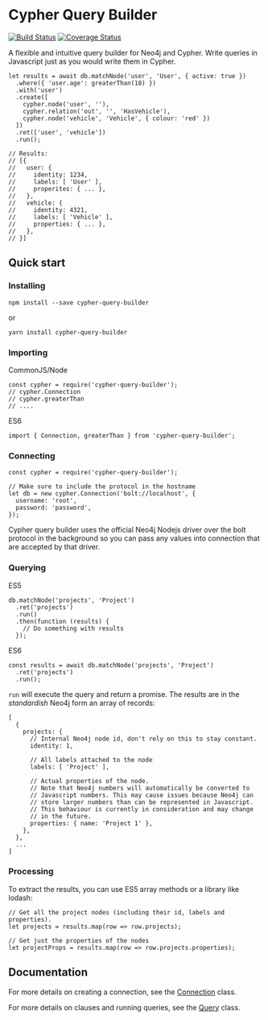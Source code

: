# Cypher Query Builder
[![Build Status](https://travis-ci.org/jamesfer/cypher-query-builder.svg?branch=master)](https://travis-ci.org/jamesfer/cypher-query-builder)
[![Coverage Status](https://coveralls.io/repos/github/jamesfer/cypher-query-builder/badge.svg?branch=master)](https://coveralls.io/github/jamesfer/cypher-query-builder?branch=master)

A flexible and intuitive query builder for Neo4j and Cypher.
Write queries in Javascript just as you would write them in Cypher.

    let results = await db.matchNode('user', 'User', { active: true })
      .where({ 'user.age': greaterThan(18) })
      .with('user')
      .create([
        cypher.node('user', ''),
        cypher.relation('out', '', 'HasVehicle'),
        cypher.node('vehicle', 'Vehicle', { colour: 'red' })
      ])
      .ret(['user', 'vehicle'])
      .run();

    // Results:
    // [{
    //   user: {
    //     identity: 1234,
    //     labels: [ 'User' ],
    //     properites: { ... },
    //   },
    //   vehicle: {
    //     identity: 4321,
    //     labels: [ 'Vehicle' ],
    //     properties: { ... },
    //   },
    // }]

## Quick start

### Installing

    npm install --save cypher-query-builder
or

    yarn install cypher-query-builder
    
### Importing
CommonJS/Node

    const cypher = require('cypher-query-builder');
    // cypher.Connection
    // cypher.greaterThan
    // ....
    
ES6

    import { Connection, greaterThan } from 'cypher-query-builder';

### Connecting

    const cypher = require('cypher-query-builder');
    
    // Make sure to include the protocol in the hostname
    let db = new cypher.Connection('bolt://localhost', {
      username: 'root',
      password: 'password',
    });
    
Cypher query builder uses the official Neo4j Nodejs driver over the bolt
protocol in the background so you can pass any values into connection that
are accepted by that driver.

### Querying

ES5

    db.matchNode('projects', 'Project')
      .ret('projects')
      .run()
      .then(function (results) {
        // Do something with results
      });

ES6

    const results = await db.matchNode('projects', 'Project')
      .ret('projects')
      .run();

`run` will execute the query and return a promise. The results are in the
_standardish_ Neo4j form an array of records:

    [
      {
        projects: {
          // Internal Neo4j node id, don't rely on this to stay constant.
          identity: 1,

          // All labels attached to the node
          labels: [ 'Project' ],

          // Actual properties of the node.
          // Note that Neo4j numbers will automatically be converted to
          // Javascript numbers. This may cause issues because Neo4j can
          // store larger numbers than can be represented in Javascript.
          // This behaviour is currently in consideration and may change
          // in the future.
          properties: { name: 'Project 1' },
        },
      },
      ...
    ]

### Processing

To extract the results, you can use ES5 array methods or a library like lodash:

    // Get all the project nodes (including their id, labels and properties).
    let projects = results.map(row => row.projects);

    // Get just the properties of the nodes
    let projectProps = results.map(row => row.projects.properties);
    
## Documentation

For more details on creating a connection, see the 
[Connection](http://jamesfer.me/cypher-query-builder/classes/connection.html) class.

For more details on clauses and running queries, see the 
[Query](http://jamesfer.me/cypher-query-builder/classes/query.html) class.




